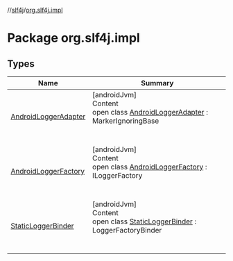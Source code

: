 //[slf4j](../index.md)/[org.slf4j.impl](index.md)



# Package org.slf4j.impl  


## Types  
  
|  Name|  Summary| 
|---|---|
| <a name="org.slf4j.impl/AndroidLoggerAdapter///PointingToDeclaration/"></a>[AndroidLoggerAdapter](-android-logger-adapter/index.md)| <a name="org.slf4j.impl/AndroidLoggerAdapter///PointingToDeclaration/"></a>[androidJvm]  <br>Content  <br>open class [AndroidLoggerAdapter](-android-logger-adapter/index.md) : MarkerIgnoringBase  <br><br><br>
| <a name="org.slf4j.impl/AndroidLoggerFactory///PointingToDeclaration/"></a>[AndroidLoggerFactory](-android-logger-factory/index.md)| <a name="org.slf4j.impl/AndroidLoggerFactory///PointingToDeclaration/"></a>[androidJvm]  <br>Content  <br>open class [AndroidLoggerFactory](-android-logger-factory/index.md) : ILoggerFactory  <br><br><br>
| <a name="org.slf4j.impl/StaticLoggerBinder///PointingToDeclaration/"></a>[StaticLoggerBinder](-static-logger-binder/index.md)| <a name="org.slf4j.impl/StaticLoggerBinder///PointingToDeclaration/"></a>[androidJvm]  <br>Content  <br>open class [StaticLoggerBinder](-static-logger-binder/index.md) : LoggerFactoryBinder  <br><br><br>

